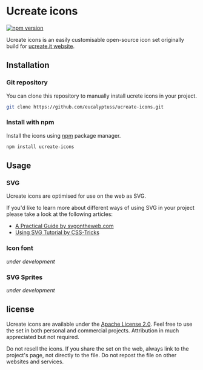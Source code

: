 # Ucreate icons

[![npm version](https://badge.fury.io/js/ucreate-icons.svg)](https://badge.fury.io/js/ucreate-icons)

Ucreate icons is an easily customisable open-source icon set originally build for [ucreate.it website](http://www.ucreate.it/).

## Installation

### Git repository

You can clone this repository to manually install ucrete icons in your project.

```bash
git clone https://github.com/eucalyptuss/ucreate-icons.git
```
### Install with npm

Install the icons using [npm](http://npmjs.com/) package manager.

```bash
npm install ucreate-icons
```

## Usage

### SVG

Ucreate icons are optimised for use on the web as SVG.

If you'd like to learn more about different ways of using SVG in your project please take a look at the following articles:
* [A Practical Guide by svgontheweb.com](https://svgontheweb.com/#implementation)
* [Using SVG Tutorial by CSS-Tricks](https://css-tricks.com/using-svg/#article-header-id-2)

### Icon font

_under development_

### SVG Sprites

_under development_

## license

Ucreate icons are available under the [Apache License 2.0](https://www.apache.org/licenses/LICENSE-2.0.txt). Feel free to use the set in both personal and commercial projects. Attribution in much appreciated but not required.

Do not resell the icons. If you share the set on the web, always link to the project's page, not directly to the file. Do not repost the file on other websites and services. 
